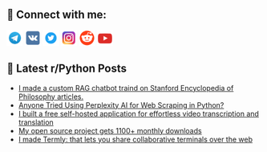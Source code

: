 ## 🔎 Connect with me:
[<img src="https://github.com/bullbesh/bullbesh/blob/main/images/Telegram.png" width="32" height="32" />](https://t.me/bullbesh)
[<img src="https://github.com/bullbesh/bullbesh/blob/main/images/VK.png" width="32" height="32" />](https://vk.com/bullbesh)
[<img src="https://github.com/bullbesh/bullbesh/blob/main/images/Twitter.png" width="32" height="32" />](https://twitter.com/bullbesh1)
[<img src="https://github.com/bullbesh/bullbesh/blob/main/images/Instagram.png" width="32" height="32" />](https://www.instagram.com/bullbesh)
[<img src="https://github.com/bullbesh/bullbesh/blob/main/images/Reddit.png" width="32" height="32" />](https://www.reddit.com/user/bullbesh)
[<img src="https://github.com/bullbesh/bullbesh/blob/main/images/YouTube.png" width="32" height="32" />](https://www.youtube.com/channel/UCtfjRs6uzgq5mfm8S06WTcg)

## 📕 Latest r/Python Posts
<!-- BLOG-POST-LIST:START -->
- [I made a custom RAG chatbot traind on Stanford Encyclopedia of Philosophy articles.](https://www.reddit.com/r/Python/comments/1lecbux/i_made_a_custom_rag_chatbot_traind_on_stanford/)
- [Anyone Tried Using Perplexity AI for Web Scraping in Python?](https://www.reddit.com/r/Python/comments/1lebv93/anyone_tried_using_perplexity_ai_for_web_scraping/)
- [I built a free self-hosted application for effortless video transcription and translation](https://www.reddit.com/r/Python/comments/1lebqvx/i_built_a_free_selfhosted_application_for/)
- [My open source project gets 1100+ monthly downloads](https://www.reddit.com/r/Python/comments/1leazx1/my_open_source_project_gets_1100_monthly_downloads/)
- [I made Termly: that lets you share collaborative terminals over the web](https://www.reddit.com/r/Python/comments/1leanua/i_made_termly_that_lets_you_share_collaborative/)
<!-- BLOG-POST-LIST:END -->
